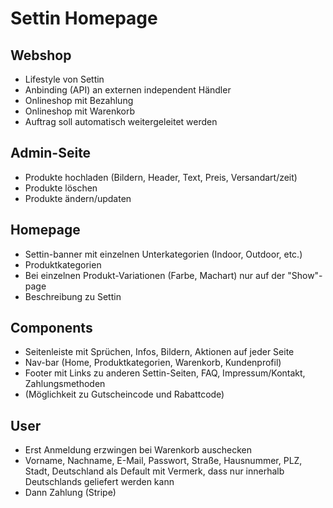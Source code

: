 # Settin Homepage
## Webshop

- Lifestyle von Settin
- Anbinding (API) an externen independent Händler
- Onlineshop mit Bezahlung
- Onlineshop mit Warenkorb
- Auftrag soll automatisch weitergeleitet werden

## Admin-Seite
- Produkte hochladen (Bildern, Header, Text, Preis, Versandart/zeit)
- Produkte löschen
- Produkte ändern/updaten

## Homepage
- Settin-banner mit einzelnen Unterkategorien (Indoor, Outdoor, etc.)
- Produktkategorien
- Bei einzelnen Produkt-Variationen (Farbe, Machart) nur auf der "Show"-page
- Beschreibung zu Settin

## Components
- Seitenleiste mit Sprüchen, Infos, Bildern, Aktionen auf jeder Seite
- Nav-bar (Home, Produktkategorien, Warenkorb, Kundenprofil)
- Footer mit Links zu anderen Settin-Seiten, FAQ, Impressum/Kontakt, Zahlungsmethoden
- (Möglichkeit zu Gutscheincode und Rabattcode)

## User
- Erst Anmeldung erzwingen bei Warenkorb auschecken
- Vorname, Nachname, E-Mail, Passwort, Straße, Hausnummer, PLZ, Stadt, Deutschland als Default mit Vermerk, dass nur innerhalb Deutschlands geliefert werden kann
- Dann Zahlung (Stripe)
